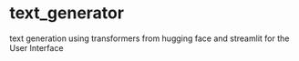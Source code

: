 # text_generator
text generation using transformers from hugging face and streamlit for the User Interface
